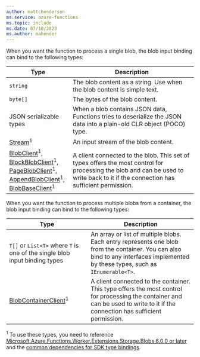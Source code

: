 ```yaml
---
author: mattchenderson
ms.service: azure-functions
ms.topic: include
ms.date: 07/10/2023
ms.author: mahender
---
```


When you want the function to process a single blob, the blob input binding can bind to the following types:

| Type | Description |
| --- | --- |
| `string` | The blob content as a string. Use when the blob content is simple text. |
| `byte[]` | The bytes of the blob content. |
| JSON serializable types | When a blob contains JSON data, Functions tries to deserialize the JSON data into a plain-old CLR object (POCO) type. |
| [Stream]<sup>1</sup> | An input stream of the blob content. |
| [BlobClient]<sup>1</sup>,<br/>[BlockBlobClient]<sup>1</sup>,<br/>[PageBlobClient]<sup>1</sup>,<br/>[AppendBlobClient]<sup>1</sup>,<br/>[BlobBaseClient]<sup>1</sup> | A client connected to the blob. This set of types offers the most control for processing the blob and can be used to write back to it if the connection has sufficient permission. |

When you want the function to process multiple blobs from a container, the blob input binding can bind to the following types:

| Type | Description |
| --- | --- |
| `T[]` or `List<T>` where `T` is one of the single blob input binding types | An array or list of multiple blobs. Each entry represents one blob from the container. You can also bind to any interfaces implemented by these types, such as `IEnumerable<T>`. |
| [BlobContainerClient]<sup>1</sup> | A client connected to the container. This type offers the most control for processing the container and can be used to write to it if the connection has sufficient permission.|

<sup>1</sup> To use these types, you need to reference [Microsoft.Azure.Functions.Worker.Extensions.Storage.Blobs 6.0.0 or later](https://www.nuget.org/packages/Microsoft.Azure.Functions.Worker.Extensions.Storage.Blobs/6.0.0) and the [common dependencies for SDK type bindings](../articles/azure-functions/dotnet-isolated-process-guide.md#sdk-types).

[Stream]: /dotnet/api/system.io.stream

[BlobClient]: /dotnet/api/azure.storage.blobs.blobclient
[BlockBlobClient]: /dotnet/api/azure.storage.blobs.specialized.blockblobclient
[PageBlobClient]: /dotnet/api/azure.storage.blobs.specialized.pageblobclient
[AppendBlobClient]: /dotnet/api/azure.storage.blobs.specialized.appendblobclient
[BlobBaseClient]: /dotnet/api/azure.storage.blobs.specialized.blobbaseclient
[BlobContainerClient]: /dotnet/api/azure.storage.blobs.blobcontainerclient

